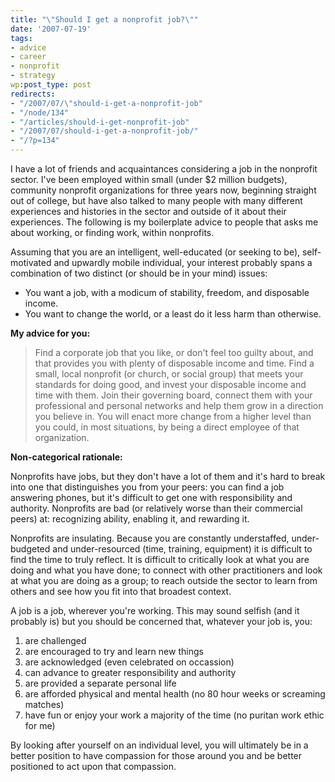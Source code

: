 ```yaml
---
title: "\"Should I get a nonprofit job?\""
date: '2007-07-19'
tags:
- advice
- career
- nonprofit
- strategy
wp:post_type: post
redirects:
- "/2007/07/\"should-i-get-a-nonprofit-job"
- "/node/134"
- "/articles/should-i-get-nonprofit-job"
- "/2007/07/should-i-get-a-nonprofit-job/"
- "/?p=134"
---
```


I have a lot of friends and acquaintances considering a job in the nonprofit sector. I've been employed within small (under $2 million budgets), community nonprofit organizations for three years now, beginning straight out of college, but have also talked to many people with many different experiences and histories in the sector and outside of it about their experiences. The following is my boilerplate advice to people that asks me about working, or finding work, within nonprofits.

Assuming that you are an intelligent, well-educated (or seeking to be), self-motivated and upwardly mobile individual, your interest probably spans a combination of two distinct (or should be in your mind) issues:

- You want a job, with a modicum of stability, freedom, and disposable income.
- You want to change the world, or a least do it less harm than otherwise.

**My advice for you:**

>

> Find a corporate job that you like, or don't feel too guilty about, and that provides you with plenty of disposable income and time. Find a small, local nonprofit (or church, or social group) that meets your standards for doing good, and invest your disposable income and time with them. Join their governing board, connect them with your professional and personal networks and help them grow in a direction you believe in. You will enact more change from a higher level than you could, in most situations, by being a direct employee of that organization.

**Non-categorical rationale:**

Nonprofits have jobs, but they don't have a lot of them and it's hard to break into one that distinguishes you from your peers: you can find a job answering phones, but it's difficult to get one with responsibility and authority. Nonprofits are bad (or relatively worse than their commercial peers) at: recognizing ability, enabling it, and rewarding it.

Nonprofits are insulating. Because you are constantly understaffed, under-budgeted and under-resourced (time, training, equipment) it is difficult to find the time to truly reflect. It is difficult to critically look at what you are doing and what you have done; to connect with other practitioners and look at what you are doing as a group; to reach outside the sector to learn from others and see how you fit into that broadest context.

A job is a job, wherever you're working. This may sound selfish (and it probably is) but you should be concerned that, whatever your job is, you:

1. are challenged
2. are encouraged to try and learn new things
3. are acknowledged (even celebrated on occassion)
4. can advance to greater responsibility and authority
5. are provided a separate personal life
6. are afforded physical and mental health (no 80 hour weeks or screaming matches)
7. have fun or enjoy your work a majority of the time (no puritan work ethic for me)

By looking after yourself on an individual level, you will ultimately be in a better position to have compassion for those around you and be better positioned to act upon that compassion.
